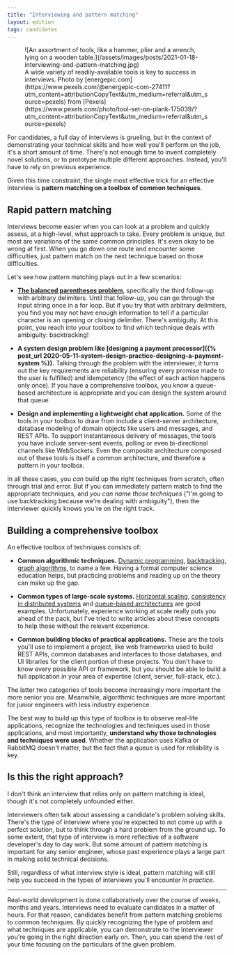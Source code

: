 ```yaml
---
title: "Interviewing and pattern matching"
layout: edition
tags: candidates
---
```


<figure id="cover-img" markdown="1">
![An assortment of tools, like a hammer, plier and a wrench, lying on a wooden table.](/assets/images/posts/2021-01-18-interviewing-and-pattern-matching.jpg)
<figcaption markdown="1">A wide variety of readily-available tools is key to success in interviews. Photo by [energepic.com](https://www.pexels.com/@energepic-com-27411?utm_content=attributionCopyText&utm_medium=referral&utm_source=pexels) from [Pexels](https://www.pexels.com/photo/tool-set-on-plank-175039/?utm_content=attributionCopyText&utm_medium=referral&utm_source=pexels)
</figcaption>
</figure>

For candidates, a full day of interviews is grueling, but in the context of demonstrating your technical skills and how well you'll perform on the job, it's a short amount of time. There's not enough time to invent completely novel solutions, or to prototype multiple different approaches. Instead, you'll have to rely on previous experience.

Given this time constraint, the single most effective trick for an effective interview is **pattern matching on a toolbox of common techniques**.

## Rapid pattern matching

Interviews become easier when you can look at a problem and quickly assess, at a high-level, what approach to take. Every problem is unique, but most are variations of the same common principles. It's even okay to be wrong at first. When you go down one route and encounter some difficulties, just pattern match on the next technique based on those difficulties.

Let's see how pattern matching plays out in a few scenarios:

- **[The balanced parentheses problem](https://avikdas.com/2020/01/28/the-balanced-parentheses-problem.html)**, specifically the third follow-up with arbitrary delimiters. Until that follow-up, you can go through the input string once in a for loop. But if you try that with arbitrary delimiters, you find you may not have enough information to tell if a particular character is an opening or closing delimiter. There's ambiguity. At this point, you reach into your toolbox to find which technique deals with ambiguity: backtracking!

- **A system design problem like [designing a payment processor]({% post_url 2020-05-11-system-design-practice-designing-a-payment-system %}).** Talking through the problem with the interviewer, it turns out the key requirements are reliability (ensuring every promise made to the user is fulfilled) and idempotency (the effect of each action happens only once). If you have a comprehensive toolbox, you know a queue-based architecture is appropriate and you can design the system around that queue.

- **Design and implementing a lightweight chat application.** Some of the tools in your toolbox to draw from include a client-server architecture, database modeling of domain objects like users and messages, and REST APIs. To support instantaneous delivery of messages, the tools you have include server-sent events, polling or even bi-directional channels like WebSockets. Even the composite architecture composed out of these tools is itself a common architecture, and therefore a pattern in your toolbox.

In all these cases, you _can_ build up the right techniques from scratch, often through trial and error. But if you can immediately pattern match to find the appropriate techniques, and *you can name those techniques* ("I'm going to use backtracking because we're dealing with ambiguity"), then the interviewer quickly knows you're on the right track.

## Building a comprehensive toolbox

An effective toolbox of techniques consists of:

- **Common algorithmic techniques.** [Dynamic programming](https://avikdas.com/2019/04/15/a-graphical-introduction-to-dynamic-programming.html), [backtracking](https://avikdas.com/2020/02/25/a-tree-based-introduction-to-backtracking.html), [graph algorithms](https://avikdas.com/2019/08/13/practical-computer-science-connected-components-in-a-graph.html), to name a few. Having a formal computer science education helps, but practicing problems and reading up on the theory can make up the gap.

- **Common types of large-scale systems.** [Horizontal scaling](https://avikdas.com/2020/03/23/scalability-concepts-distributed-id-generation.html), [consistency in distributed systems](https://avikdas.com/2020/04/13/scalability-concepts-read-after-write-consistency.html) and [queue-based architectures](https://avikdas.com/2020/05/11/scalability-concepts-the-reliability-queue.html) are good examples. Unfortunately, experience working at scale really puts you ahead of the pack, but I've tried to write articles about these concepts to help those without the relevant experience.

- **Common building blocks of practical applications.** These are the tools you'll use to implement a project, like web frameworks used to build REST APIs, common databases and interfaces to those databases, and UI libraries for the client portion of these projects. You don't have to know every possible API or framework, but you should be able to build a full application in your area of expertise (client, server, full-stack, etc.).

The latter two categories of tools become increasingly more important the more senior you are. Meanwhile, algorithmic techniques are more important for junior engineers with less industry experience.

The best way to build up this type of toolbox is to observe real-life applications, recognize the technologies and techniques used in those applications, and most importantly, **understand why those technologies and techniques were used**. Whether the application uses Kafka or RabbitMQ doesn't matter, but the fact that a queue is used for reliability is key.

## Is this the right approach?

I don't think an interview that relies only on pattern matching is ideal, though it's not completely unfounded either.

Interviewers often talk about assessing a candidate's problem solving skills. There's the type of interview where you're expected to not come up with a perfect solution, but to think through a hard problem from the ground up. To some extent, that type of interview is more reflective of a software developer's day to day work. But some amount of pattern matching is important for any senior engineer, whose past experience plays a large part in making solid technical decisions.

Still, regardless of what interview style is ideal, pattern matching will still help you succeed in the types of interviews you'll encounter _in practice_.

---

Real-world development is done collaboratively over the course of weeks, months and years. Interviews need to evaluate candidates in a matter of hours. For that reason, candidates benefit from pattern matching problems to common techniques. By quickly recognizing the type of problem and what techniques are applicable, you can demonstrate to the interviewer you're going in the right direction early on. Then, you can spend the rest of your time focusing on the particulars of the given problem.
